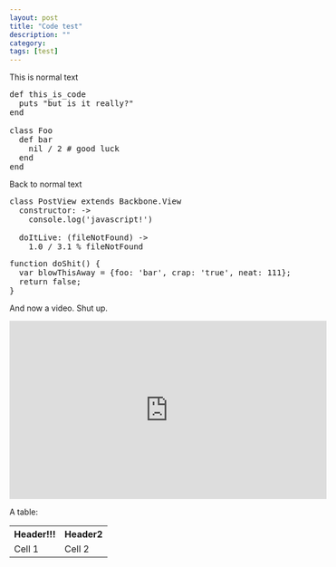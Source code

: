 ```yaml
---
layout: post
title: "Code test"
description: ""
category:
tags: [test]
---
```


This is normal text

<pre class='prettyprint'>
def this_is_code
  puts "but is it really?"
end

class Foo
  def bar
    nil / 2 # good luck
  end
end
</pre>

Back to normal text

<pre class='prettyprint'>
class PostView extends Backbone.View
  constructor: ->
    console.log('javascript!')

  doItLive: (fileNotFound) ->
    1.0 / 3.1 % fileNotFound
</pre>

<pre class='prettyprint'>
function doShit() {
  var blowThisAway = {foo: 'bar', crap: 'true', neat: 111};
  return false;
}
</pre>

And now a video. Shut up.

<div class='video-container'>
  <iframe width="560" height="315" src="https://www.youtube.com/embed/f7q-vYbD2Wc" frameborder="0" allowfullscreen></iframe>
</div>


A table:

<table class='table'>
<tr>
  <th>Header!!!</th>
  <th>Header2</th>
</tr>
<tr>
  <td>Cell 1</td>
  <td>Cell 2</td>
</tr>
</table>
